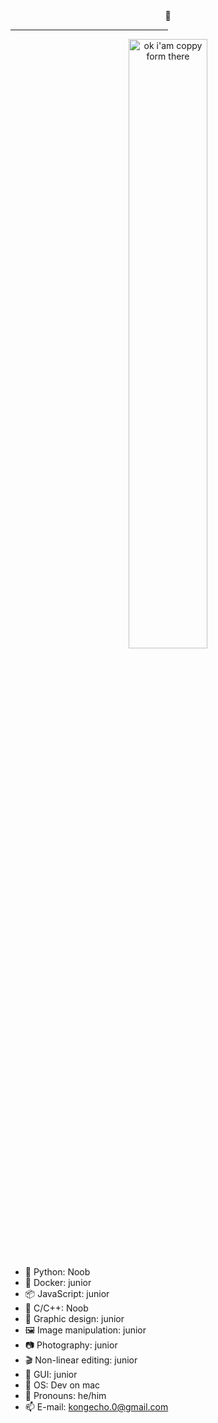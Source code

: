 
<div align="center">🍕</div>
<hr style="width:50%;text-align:left;margin-left:0">
<div align="center">
<img style="width:50%; align="center" src="https://user-images.githubusercontent.com/74038190/225813708-98b745f2-7d22-48cf-9150-083f1b00d6c9.gif" alt="ok i'am coppy form there">
</div>

- 🐍 Python: Noob
- 🦈 Docker: junior
- 📦 JavaScript: junior
- 👀 C/C++: Noob
- 🎨 Graphic design: junior
- 🖼️ Image manipulation: junior
- 📷 Photography: junior
- 🎬 Non-linear editing: junior
- 📱 GUI: junior
- 🍥 OS: Dev on mac
- 💭 Pronouns: he/him
- 📫 E-mail: kongecho.0@gmail.com




<!--
**oldpizza/oldpizza** is a ✨ _special_ ✨ repository because its `README.md` (this file) appears on your GitHub profile.
Here are some ideas to get you started:
### Hi there 👋

- 🔭 I’m currently working on ...
- 🌱 I’m currently learning ...
- 👯 I’m looking to collaborate on ...
- 🤔 I’m looking for help with ...
- 💬 Ask me about ...
- 📫 How to reach me: ...
- 😄 Pronouns: ...
- ⚡ Fun fact: ...
-->
